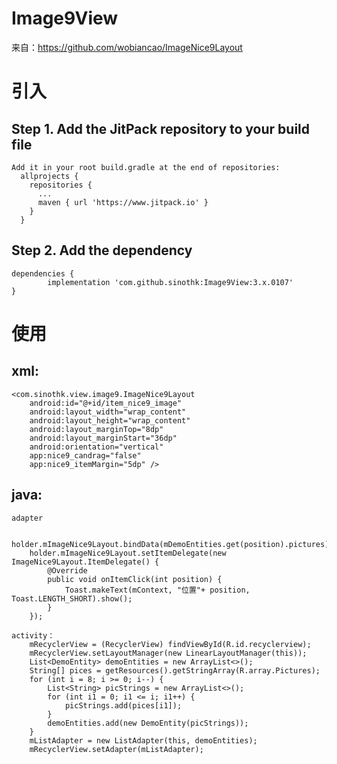 # Image9View
来自：https://github.com/wobiancao/ImageNice9Layout


# 引入
## Step 1. Add the JitPack repository to your build file

    Add it in your root build.gradle at the end of repositories:
      allprojects {
        repositories {
          ...
          maven { url 'https://www.jitpack.io' }
        }
      }

## Step 2. Add the dependency

    dependencies {
            implementation 'com.github.sinothk:Image9View:3.x.0107'
    }

# 使用
   ## xml: 
    <com.sinothk.view.image9.ImageNice9Layout
        android:id="@+id/item_nice9_image"
        android:layout_width="wrap_content"
        android:layout_height="wrap_content"
        android:layout_marginTop="8dp"
        android:layout_marginStart="36dp"
        android:orientation="vertical"
        app:nice9_candrag="false"
        app:nice9_itemMargin="5dp" />
        
  ## java: 
    adapter
  
        holder.mImageNice9Layout.bindData(mDemoEntities.get(position).pictures);
        holder.mImageNice9Layout.setItemDelegate(new ImageNice9Layout.ItemDelegate() {
            @Override
            public void onItemClick(int position) {
                Toast.makeText(mContext, "位置"+ position, Toast.LENGTH_SHORT).show();
            }
        });
        
    activity：
        mRecyclerView = (RecyclerView) findViewById(R.id.recyclerview);
        mRecyclerView.setLayoutManager(new LinearLayoutManager(this));
        List<DemoEntity> demoEntities = new ArrayList<>();
        String[] pices = getResources().getStringArray(R.array.Pictures);
        for (int i = 8; i >= 0; i--) {
            List<String> picStrings = new ArrayList<>();
            for (int i1 = 0; i1 <= i; i1++) {
                picStrings.add(pices[i1]);
            }
            demoEntities.add(new DemoEntity(picStrings));
        }
        mListAdapter = new ListAdapter(this, demoEntities);
        mRecyclerView.setAdapter(mListAdapter);
